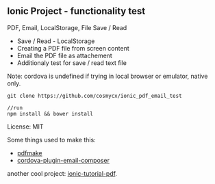 ## Ionic Project - functionality test
PDF, Email, LocalStorage, File Save / Read



 * Save / Read - LocalStorage
 * Creating a PDF file from screen content
 * Email the PDF file as attachement
 * Additionaly test for save / read text file


Note: cordova is undefined if trying in local browser or emulator, native only.

```
git clone https://github.com/cosmycx/ionic_pdf_email_test

//run
npm install && bower install
```

License: MIT

Some things used to make this:

 * [pdfmake](https://github.com/bpampuch/pdfmake)
 * [cordova-plugin-email-composer](https://github.com/katzer/cordova-plugin-email-composer/) 
 
another cool project: [ionic-tutorial-pdf](https://github.com/ashteya/ionic-tutorial-pdf).

